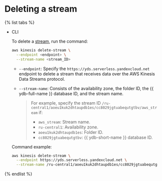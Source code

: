 # Deleting a stream

{% list tabs %}

- CLI

  To delete a [stream](../../concepts/glossary.md#stream-concepts), run the command:

  ```bash
  aws kinesis delete-stream \
    --endpoint <endpoint> \
    --stream-name <stream_ID>
  ```

  * `--endpoint`: Specify the `https://yds.serverless.yandexcloud.net` endpoint to delete a stream that receives data over the AWS Kinesis Data Streams protocol.

  * `--stream-name`: Consists of the availability zone, the folder ID, the {{ ydb-full-name }} database ID, and the stream name.

     > For example, specify the stream ID `/ru-central1/aoeu1kuk2dhtaupdb1es/cc8029jgtuabequtgtbv/aws_stream` if:
     >* `aws_stream`: Stream name.
     >* `ru-central1`: Availability zone.
     >* `aoeu1kuk2dhtaupdb1es`: Folder ID.
     >* `cc8029jgtuabequtgtbv`: {{ ydb-short-name }} database ID.

  Command example:

  ```bash
  aws kinesis delete-stream \
    --endpoint https://yds.serverless.yandexcloud.net \
    --stream-name /ru-central1/aoeu1kuk2dhtaupdb1es/cc8029jgtuabequtgtbv/aws_stream
  ```

{% endlist %}
